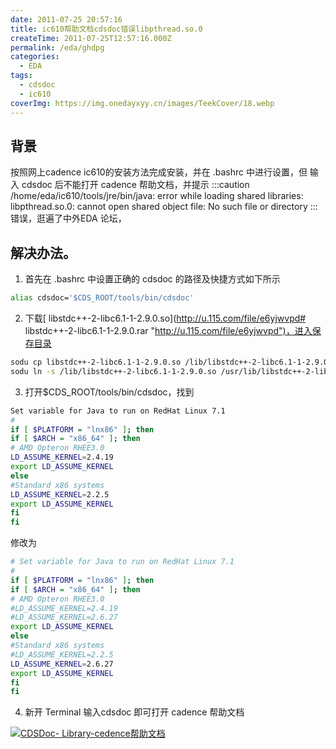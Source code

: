```yaml
---
date: 2011-07-25 20:57:16
title: ic610帮助文档cdsdoc错误libpthread.so.0
createTime: 2011-07-25T12:57:16.000Z
permalink: /eda/ghdpg
categories:
  - EDA
tags:
  - cdsdoc
  - ic610
coverImg: https://img.onedayxyy.cn/images/TeekCover/18.webp
---
```

## 背景
按照网上cadence ic610的安装方法完成安装，并在 .bashrc 中进行设置，但 输入 cdsdoc 后不能打开 cadence 帮助文档，并提示 
:::caution
/home/eda/ic610/tools/jre/bin/java: error while loading shared libraries: libpthread.so.0: cannot open shared object file: No such file or directory
:::
 错误，逛遍了中外EDA 论坛，
 ## 解决办法。
  1. 首先在 .bashrc 中设置正确的 cdsdoc 的路径及快捷方式如下所示  
```sh
alias cdsdoc='$CDS_ROOT/tools/bin/cdsdoc'
```
  2. 下载[ libstdc++-2-libc6.1-1-2.9.0.so](http://u.115.com/file/e6yjwvpd# libstdc++-2-libc6.1-1-2.9.0.rar "http://u.115.com/file/e6yjwvpd")，进入保存目录  
```sh
sodu cp libstdc++-2-libc6.1-1-2.9.0.so /lib/libstdc++-2-libc6.1-1-2.9.0.so  
sodu ln -s /lib/libstdc++-2-libc6.1-1-2.9.0.so /usr/lib/libstdc++-2-libc6.1-1-2.9.0.so
```
  3. 打开$CDS_ROOT/tools/bin/cdsdoc，找到  
```sh
Set variable for Java to run on RedHat Linux 7.1  
#  
if [ $PLATFORM = "lnx86" ]; then  
if [ $ARCH = "x86_64" ]; then  
# AMD Opteron RHEE3.0  
LD_ASSUME_KERNEL=2.4.19  
export LD_ASSUME_KERNEL  
else  
#Standard x86 systems  
LD_ASSUME_KERNEL=2.2.5  
export LD_ASSUME_KERNEL  
fi  
fi
```  
修改为 
```sh
# Set variable for Java to run on RedHat Linux 7.1  
#  
if [ $PLATFORM = "lnx86" ]; then  
if [ $ARCH = "x86_64" ]; then  
# AMD Opteron RHEE3.0  
#LD_ASSUME_KERNEL=2.4.19  
#LD_ASSUME_KERNEL=2.6.27  
export LD_ASSUME_KERNEL  
else  
#Standard x86 systems  
#LD_ASSUME_KERNEL=2.2.5  
LD_ASSUME_KERNEL=2.6.27  
export LD_ASSUME_KERNEL  
fi  
fi
```
  4. 新开 Terminal 输入cdsdoc 即可打开 cadence 帮助文档 

[![CDSDoc- Library-cedence帮助文档](/public/2011/07/CDSDoc-Library.jpg)](http://www.chiplayout.net/ic610-help-cdsdoc-error-libpthread-so-0.html/cdsdoc-library)



